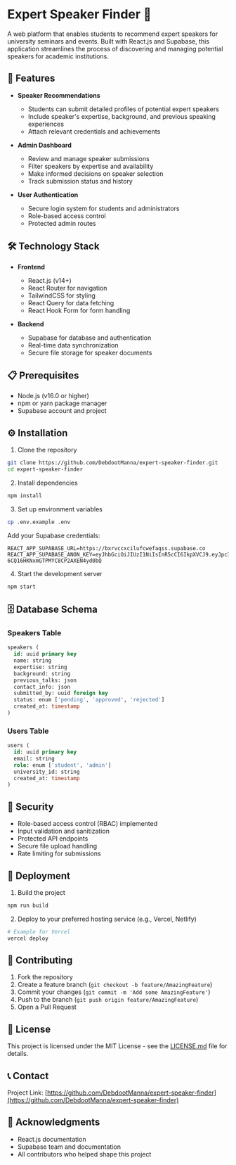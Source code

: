 # Expert Speaker Finder 🎤

A web platform that enables students to recommend expert speakers for university seminars and events. Built with React.js and Supabase, this application streamlines the process of discovering and managing potential speakers for academic institutions.

## 🌟 Features

- **Speaker Recommendations**
  - Students can submit detailed profiles of potential expert speakers
  - Include speaker's expertise, background, and previous speaking experiences
  - Attach relevant credentials and achievements

- **Admin Dashboard**
  - Review and manage speaker submissions
  - Filter speakers by expertise and availability
  - Make informed decisions on speaker selection
  - Track submission status and history

- **User Authentication**
  - Secure login system for students and administrators
  - Role-based access control
  - Protected admin routes

## 🛠️ Technology Stack

- **Frontend**
  - React.js (v14+)
  - React Router for navigation
  - TailwindCSS for styling
  - React Query for data fetching
  - React Hook Form for form handling

- **Backend**
  - Supabase for database and authentication
  - Real-time data synchronization
  - Secure file storage for speaker documents

## 📋 Prerequisites

- Node.js (v16.0 or higher)
- npm or yarn package manager
- Supabase account and project

## ⚙️ Installation

1. Clone the repository
```bash
git clone https://github.com/DebdootManna/expert-speaker-finder.git
cd expert-speaker-finder
```

2. Install dependencies
```bash
npm install
```

3. Set up environment variables
```bash
cp .env.example .env
```
Add your Supabase credentials:
```
REACT_APP_SUPABASE_URL=https://bxrvccxcilufcwefaqss.supabase.co
REACT_APP_SUPABASE_ANON_KEY=eyJhbGciOiJIUzI1NiIsInR5cCI6IkpXVCJ9.eyJpc3MiOiJzdXBhYmFzZSIsInJlZiI6ImJ4cnZjY3hjaWx1ZmN3ZWZhcXNzIiwicm9sZSI6ImFub24iLCJpYXQiOjE3MjkyNjEzNzQsImV4cCI6MjA0NDgzNzM3NH0.4haTP4NPV9Un-6CQ16HKNxmGTPMYC8CP2AXEN4yd0bQ
```

4. Start the development server
```bash
npm start
```

## 🗄️ Database Schema

### Speakers Table
```sql
speakers (
  id: uuid primary key
  name: string
  expertise: string
  background: string
  previous_talks: json
  contact_info: json
  submitted_by: uuid foreign key
  status: enum ['pending', 'approved', 'rejected']
  created_at: timestamp
)
```

### Users Table
```sql
users (
  id: uuid primary key
  email: string
  role: enum ['student', 'admin']
  university_id: string
  created_at: timestamp
)
```

## 🔐 Security

- Role-based access control (RBAC) implemented
- Input validation and sanitization
- Protected API endpoints
- Secure file upload handling
- Rate limiting for submissions

## 🚀 Deployment

1. Build the project
```bash
npm run build
```

2. Deploy to your preferred hosting service (e.g., Vercel, Netlify)
```bash
# Example for Vercel
vercel deploy
```

## 🤝 Contributing

1. Fork the repository
2. Create a feature branch (`git checkout -b feature/AmazingFeature`)
3. Commit your changes (`git commit -m 'Add some AmazingFeature'`)
4. Push to the branch (`git push origin feature/AmazingFeature`)
5. Open a Pull Request

## 📝 License

This project is licensed under the MIT License - see the [LICENSE.md](LICENSE.md) file for details.

## 📞 Contact

Project Link: [https://github.com/DebdootManna/expert-speaker-finder](https://github.com/DebdootManna/expert-speaker-finder)

## 🙏 Acknowledgments

- React.js documentation
- Supabase team and documentation
- All contributors who helped shape this project
